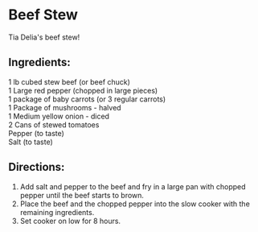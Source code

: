 # Beef Stew
Tia Delia's beef stew!

## Ingredients:
1 lb cubed stew beef (or beef chuck)  
1 Large red pepper (chopped in large pieces)  
1 package of baby carrots (or 3 regular carrots)  
1 Package of mushrooms - halved  
1 Medium yellow onion - diced  
2 Cans of stewed tomatoes  
Pepper (to taste)  
Salt (to taste)  

## Directions:
1. Add salt and pepper to the beef and fry in a large pan with chopped pepper until the beef starts to brown.
1. Place the beef and the chopped pepper into the slow cooker with the remaining ingredients.
1. Set cooker on low for 8 hours.
